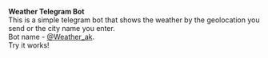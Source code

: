 **Weather Telegram Bot**</br> This is a simple telegram bot that shows the weather by the geolocation you send or the city name you enter.</br> Bot name - [@Weather_ak](https://telegram.me/weather_ak_bot).</br>Try it works!
